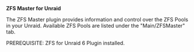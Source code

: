 **ZFS Master for Unraid**

The ZFS Master plugin provides information and control over the ZFS Pools in your Unraid. Available ZFS Pools are listed under the "Main/ZFSMaster" tab.

PREREQUISITE: ZFS for Unraid 6 Plugin installed.